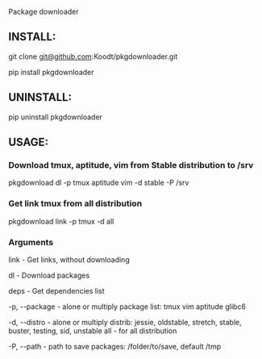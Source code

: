 Package downloader

## INSTALL:

git clone git@github.com:Koodt/pkgdownloader.git

pip install pkgdownloader

## UNINSTALL:

pip uninstall pkgdownloader

## USAGE:

### Download tmux, aptitude, vim from Stable distribution to /srv

pkgdownload dl -p tmux aptitude vim -d stable -P /srv

### Get link tmux from all distribution

pkgdownload link -p tmux -d all

### Arguments

link      - Get links, without downloading

dl        - Download packages

deps      - Get dependencies list

-p, --package - alone or multiply package list: tmux vim aptitude glibc6


-d, --distro  - alone or multiply distrib: jessie, oldstable, stretch, stable, buster, testing, sid, unstable
                all - for all distribution

-P, --path    - path to save packages: /folder/to/save, default /tmp
